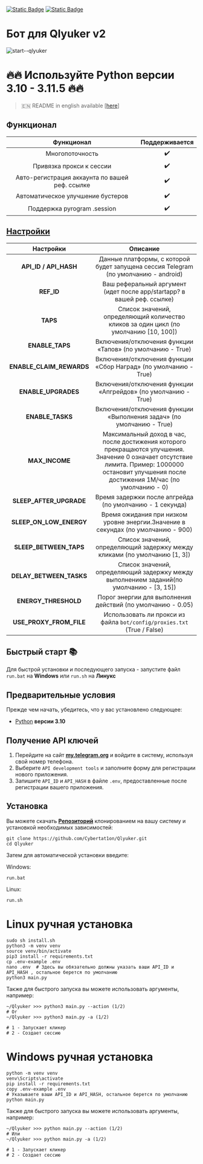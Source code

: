 [![Static Badge](https://img.shields.io/badge/Telegram-Bot%20Link-Link?style=for-the-badge&logo=Telegram&logoColor=white&logoSize=auto&color=blue)](https://t.me/qlyukerbot/start?startapp=bro-1197825376)
[![Static Badge](https://img.shields.io/badge/Telegram-Channel-Link?style=for-the-badge&logo=Telegram&logoColor=white&logoSize=auto&color=blue)](https://t.me/CyberToolz)

# Бот для Qlyuker v2

![start--qlyuker](https://github.com/user-attachments/assets/5c00a76b-946d-46a6-9243-06112b3dca35)


# 🔥🔥 Используйте Python версии 3.10 - 3.11.5 🔥🔥

> 🇪🇳 README in english available [[here](https://github.com/Cybertat1on/Qlyuker/blob/main/README-EN.md)]

## Функционал  
|                   Функционал                   | Поддерживается |
|:----------------------------------------------:|:--------------:|
|                Многопоточность                 |       ✔️       | 
|            Привязка прокси к сессии            |       ✔️       | 
| Авто-регистрация аккаунта по вашей реф. ссылке |       ✔️       |
|       Автоматическое улучшение бустеров        |       ✔️       |
|          Поддержка pyrogram .session           |       ✔️       |


## [Настройки](https://github.com/Cybertat1on/Qlyuker/blob/main/.env-example/)
|        Настройки         |                                                                                    Описание                                                                                                        |
|:------------------------:|:--------------------------------------------------------------------------------------------------------------------------------------------------------------------------------------------------:|
|  **API_ID / API_HASH**   |                                               Данные платформы, с которой будет запущена сессия Telegram (по умолчанию - android)                                                                  |
|        **REF_ID**        |                                                     Ваш реферальный аргумент (идет после app/startapp? в вашей реф. ссылке)                                                                        |
|         **TAPS**         |                                              Список значений, определяющий количество кликов за один цикл (по умолчанию [10, 100])                                                                 |
|     **ENABLE_TAPS**      |                                                           Включения/отключения функции «Тапов» (по умолчанию - True)                                                                               |
| **ENABLE_CLAIM_REWARDS** |                                                        Включения/отключения функции «Сбор Наград» (по умолчанию - True)                                                                            |
|   **ENABLE_UPGRADES**    |                                                         Включения/отключения функции «Апгрейдов» (по умолчанию - True)                                                                             |
|     **ENABLE_TASKS**     |                                                      Включения/отключения функции «Выполнения задач» (по умолчанию - True)                                                                         |
|      **MAX_INCOME**      | Максимальный доход в час, после достижения которого прекращаются улучшения. Значение 0 означает отсутствие лимита. Пример: 1000000 остановит улучшения после достижения 1М/час (по умолчанию - 0)  |
| **SLEEP_AFTER_UPGRADE**  |                                                            Время задержки после апгрейда (по умолчанию - 1 секунда)                                                                                |
| **SLEEP_ON_LOW_ENERGY**  |                                                Время ожидания при низком уровне энергии.Значение в секундах (по умолчанию - 900)                                                                   |
|  **SLEEP_BETWEEN_TAPS**  |                                                   Список значений, определяющий задержку между кликами (по умолчанию [1, 3])                                                                       |
| **DELAY_BETWEEN_TASKS**  |                                            Список значений, определяющий задержку между выполнением заданий(по умолчанию - [3, 15])                                                                |
|   **ENERGY_THRESHOLD**   |                                                           Порог энергии для выполнения действий (по умолчанию - 0.05)                                                                              |
| **USE_PROXY_FROM_FILE**  |                                                     Использовать ли прокси из файла `bot/config/proxies.txt` (True / False)                                                                        |

## Быстрый старт 📚

Для быстрой установки и последующего запуска - запустите файл `run.bat` на **Windows** или `run.sh` на **Линукс**

## Предварительные условия
Прежде чем начать, убедитесь, что у вас установлено следующее:
- [Python](https://www.python.org/downloads/release/python-3100/) **версии 3.10**

## Получение API ключей
1. Перейдите на сайт [**my.telegram.org**](https://my.telegram.org/auth) и войдите в систему, используя свой номер телефона.
2. Выберите `API development tools` и заполните форму для регистрации нового приложения.
3. Запишите `API_ID` и `API_HASH` в файле `.env`, предоставленные после регистрации вашего приложения.

## Установка
Вы можете скачать [**Репозиторий**](https://github.com/Cybertat1on/Qlyuker) клонированием на вашу систему и установкой необходимых зависимостей:
```shell
git clone https://github.com/Cybertat1on/Qlyuker.git
cd Qlyuker
```

Затем для автоматической установки введите:

Windows:
```shell
run.bat
```

Linux:
```shell
run.sh
```

# Linux ручная установка
```shell
sudo sh install.sh
python3 -m venv venv
source venv/bin/activate
pip3 install -r requirements.txt
cp .env-example .env
nano .env  # Здесь вы обязательно должны указать ваши API_ID и API_HASH , остальное берется по умолчанию
python3 main.py
```

Также для быстрого запуска вы можете использовать аргументы, например:
```shell
~/Qlyuker >>> python3 main.py --action (1/2)
# Or
~/Qlyuker >>> python3 main.py -a (1/2)

# 1 - Запускает кликер
# 2 - Создает сессию
```


# Windows ручная установка
```shell
python -m venv venv
venv\Scripts\activate
pip install -r requirements.txt
copy .env-example .env
# Указываете ваши API_ID и API_HASH, остальное берется по умолчанию
python main.py
```

Также для быстрого запуска вы можете использовать аргументы, например:
```shell
~/Qlyuker >>> python main.py --action (1/2)
# Или
~/Qlyuker >>> python main.py -a (1/2)

# 1 - Запускает кликер
# 2 - Создает сессию
```

